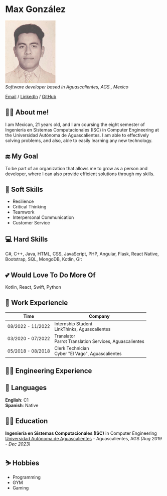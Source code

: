 
# Max González

![Photo](profile_photo.png) <br>
_Software developer based in Aguascalientes, AGS., Mexico_

[Email](mailto:gonzalezfriasmax36@gmail.com) / [LinkedIn](https://www.linkedin.com/in/maxgonzalezfrias/) / [GitHub](https://github.com/MaxGonzalez67304)

## 🙋‍♂️ About me!

I am Mexican, 21 years old, and I am coursing the eight semester of Ingeniería en Sistemas Computacionales (ISC) in Computer Engineering at the Universidad Autónoma de Aguascalientes. I am able to effectively solving problems, and also, able to easily learning any new technology.

## 🔚 My Goal

To be part of an organization that allows me to grow as a person and developer, where I can also provide efficient solutions through my skills.

## 💆 Soft Skills

* Resilience
* Critical Thinking
* Teamwork
* Interpersonal Communication
* Customer Service

## 💻 Hard Skills

C#, C++, Java, HTML, CSS, JavaScript, PHP, Angular, Flask, React Native, Bootstrap, SQL, MongoDB, Kotlin, Git  

## 💕 Would Love To Do More Of

Kotlin, React, Swift, Python

## 👷 Work Experiencie

|Time|Company|
|----|---|
|08/2022 - 11/2022|Internship Student<br>LinkThinks, Aguascalientes|
|03/2020 - 07/2022|Translator<br>Parrot Translation Services, Aguascalientes|
|05/2018 - 08/2018|Clerk Technician<br>Cyber "El Vago", Aguascalientes|

## 👨‍💻 Engineering Experience

## 💬 Languages 

**English**: C1 <br>
**Spanish**: Native

## 👨‍🎓 Education

**Ingeniería en Sistemas Computacionales (ISC)** in Computer Engineering<br>
[Universidad Autónoma de Aguascalientes](https://www.uaa.mx/portal/) - Aguascalientes, AGS _(Aug 2019 - Dec 2023)_

## ⛷️ Hobbies

- Programming <br>
- GYM <br>
- Gaming <br>
